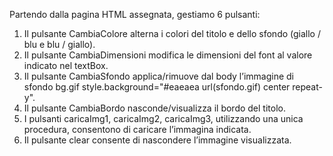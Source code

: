 Partendo dalla pagina HTML assegnata, gestiamo 6 pulsanti:
1. Il pulsante CambiaColore alterna i colori del titolo e dello sfondo (giallo / blu e blu / giallo). 
2. Il pulsante CambiaDimensioni modifica le dimensioni del font al valore indicato nel textBox.
3. Il pulsante CambiaSfondo applica/rimuove dal body l’immagine di sfondo bg.gif style.background="#eaeaea url(sfondo.gif) center repeat-y".
4. Il pulsante CambiaBordo nasconde/visualizza il bordo del titolo. 
5. I pulsanti caricaImg1, caricaImg2, caricaImg3, utilizzando una unica procedura, consentono di caricare l’immagina indicata.
6. Il pulsante clear consente di nascondere l’immagine visualizzata. 
